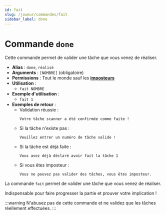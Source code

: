 ```yaml
---
id: fait
slug: /joueur/commandes/fait
sidebar_label: done
---
```


# Commande `done`

Cette commande permet de valider une tâche que vous venez de réaliser.

- **Alias** : `done`, `réalisé`
- **Arguments** : `[NOMBRE]` (obligatoire)
- **Permissions** : Tout le monde sauf les [**imposteurs**](/docs/joueur/roles#imposteur)
- **Utilisation** :
    - `fait NOMBRE`
- **Exemple d'utilisation** :
    - `fait 1`
- **Exemples de retour** :
    - Validation réussie :
        ```
        Votre tâche scanner a été confirmée comme faite !
        ```
    - Si la tâche n'existe pas :
        ```
        Veuillez entrer un numéro de tâche valide !
        ```
    - Si la tâche est déjà faite :
        ```
        Vous avez déjà déclaré avoir fait la tâche 1
        ```
    - Si vous êtes imposteur :
        ```
        Vous ne pouvez pas valider des tâches, vous êtes imposteur.
        ```

La commande `fait` permet de valider une tâche que vous venez de réaliser.

Indispensable pour faire progresser la partie et prouver votre implication !

:::warning
N'abusez pas de cette commande et ne validez que les tâches réellement effectuées.
:::